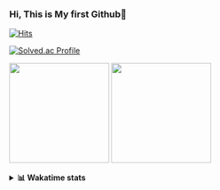 ### Hi, This is My first Github👋
[![Hits](https://hits.seeyoufarm.com/api/count/incr/badge.svg?url=https%3A%2F%2Fgithub.com%2FJonghyun-Park1027&count_bg=%2379C83D&title_bg=%23555555&icon=&icon_color=%23E7E7E7&title=hits&edge_flat=false)](https://hits.seeyoufarm.com)
<br>

[![Solved.ac Profile](http://mazassumnida.wtf/api/v2/generate_badge?boj=ppjjhh1027)](https://solved.ac/ppjjhh1027/)

<p>
  <img height="180em" src="https://github-readme-stats-eight-rho-29.vercel.app/api?username=Jonghyun-Park1027&show_icons=true&include_all_commits=true&bg_color=30,e96443,904e95&title_color=fff&text_color=fff">
  <img height="180em" src="https://github-readme-stats-eight-rho-29.vercel.app/api/top-langs/?username=Jonghyun-Park1027&layout=compact&bg_color=30,e96443,904e95&title_color=fff&text_color=fff">


</p>
<details>
<summary><b>📊 Wakatime stats</b><br></summary>
<div>
<hr/>




<!--START_SECTION:waka-->
![Code Time](http://img.shields.io/badge/Code%20Time-76%20hrs%2046%20mins-blue)

![Profile Views](http://img.shields.io/badge/Profile%20Views-539-blue)

**🐱 My GitHub Data** 

> 🏆 90 Contributions in the Year 2023
 > 
> 📦 31.5 kB Used in GitHub's Storage 
 > 
> 🚫 Not Opted to Hire
 > 
> 📜 8 Public Repositories 
 > 
> 🔑 4 Private Repositories  
 > 
**I'm an Early 🐤** 

```text
🌞 Morning    12 commits     ██░░░░░░░░░░░░░░░░░░░░░░░   9.6% 
🌆 Daytime    73 commits     ██████████████░░░░░░░░░░░   58.4% 
🌃 Evening    34 commits     ██████░░░░░░░░░░░░░░░░░░░   27.2% 
🌙 Night      6 commits      █░░░░░░░░░░░░░░░░░░░░░░░░   4.8%

```
📅 **I'm Most Productive on Sunday** 

```text
Monday       8 commits      █░░░░░░░░░░░░░░░░░░░░░░░░   6.4% 
Tuesday      7 commits      █░░░░░░░░░░░░░░░░░░░░░░░░   5.6% 
Wednesday    5 commits      █░░░░░░░░░░░░░░░░░░░░░░░░   4.0% 
Thursday     1 commits      ░░░░░░░░░░░░░░░░░░░░░░░░░   0.8% 
Friday       24 commits     ████░░░░░░░░░░░░░░░░░░░░░   19.2% 
Saturday     37 commits     ███████░░░░░░░░░░░░░░░░░░   29.6% 
Sunday       43 commits     ████████░░░░░░░░░░░░░░░░░   34.4%

```


📊 **This Week I Spent My Time On** 

```text
⌚︎ Time Zone: Asia/Seoul

💬 Programming Languages: 
Jupyter                  6 hrs 24 mins       ██████████████████░░░░░░░   73.19% 
Markdown                 1 hr 41 mins        ████░░░░░░░░░░░░░░░░░░░░░   19.34% 
CSV/TSV                  23 mins             █░░░░░░░░░░░░░░░░░░░░░░░░   4.43% 
GitIgnore file           9 mins              ░░░░░░░░░░░░░░░░░░░░░░░░░   1.86% 
Python                   6 mins              ░░░░░░░░░░░░░░░░░░░░░░░░░   1.18%

🔥 Editors: 
PyCharm                  8 hrs 45 mins       █████████████████████████   100.0%

🐱‍💻 Projects: 
Codingtest               5 hrs 6 mins        ██████████████░░░░░░░░░░░   58.38% 
포디블록                     1 hr 46 mins        █████░░░░░░░░░░░░░░░░░░░░   20.34% 
Time series              36 mins             █░░░░░░░░░░░░░░░░░░░░░░░░   7.03% 
Dacon                    29 mins             █░░░░░░░░░░░░░░░░░░░░░░░░   5.68% 
English_study_Program    29 mins             █░░░░░░░░░░░░░░░░░░░░░░░░   5.58%

💻 Operating System: 
Windows                  8 hrs 45 mins       █████████████████████████   100.0%

```

**I Mostly Code in Jupyter Notebook** 

```text
Jupyter Notebook         6 repos             ████████████████░░░░░░░░░   66.67% 
Python                   1 repo              ██░░░░░░░░░░░░░░░░░░░░░░░   11.11% 
HTML                     1 repo              ██░░░░░░░░░░░░░░░░░░░░░░░   11.11% 
R                        1 repo              ██░░░░░░░░░░░░░░░░░░░░░░░   11.11%

```



 Last Updated on 18/01/2023 18:43:54 UTC
<!--END_SECTION:waka-->
</details>




